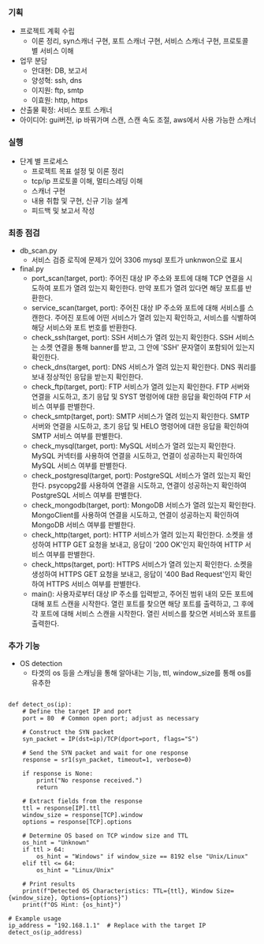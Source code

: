 ### 기획
  - 프로젝트 계획 수립
    - 이론 정리, syn스캐너 구현, 포트 스캐너 구현, 서비스 스캐너 구현, 프로토콜 별 서비스 이해
  - 업무 분담
    - 안대현: DB, 보고서
    - 양성혁: ssh, dns
    - 이지원: ftp, smtp
    - 이효원: http, https
  - 산출물 확정: 서비스 포트 스캐너
  - 아이디어: gui버전, ip 바꿔가며 스캔, 스캔 속도 조절, aws에서 사용 가능한 스캐너

  ### 실행
  - 단계 별 프로세스
    - 프로젝트 목표 설정 및 이론 정리
    - tcp/ip 프로토콜 이해, 멀티스레딩 이해
    - 스캐너 구현
    - 내용 취합 및 구현, 신규 기능 설계
    - 피드백 및 보고서 작성

### 최종 점검
- db_scan.py
  - 서비스 검증 로직에 문제가 있어 3306 mysql 포트가 unknwon으로 표시
- final.py
  - port_scan(target, port): 주어진 대상 IP 주소와 포트에 대해 TCP 연결을 시도하여 포트가 열려 있는지 확인한다. 만약 포트가 열려 있다면 해당 포트를 반환한다.
  - service_scan(target, port): 주어진 대상 IP 주소와 포트에 대해 서비스를 스캔한다. 주어진 포트에 어떤 서비스가 열려 있는지 확인하고, 서비스를 식별하여 해당 서비스와 포트 번호를 반환한다.
  - check_ssh(target, port): SSH 서비스가 열려 있는지 확인한다. SSH 서비스는 소켓 연결을 통해 banner를 받고, 그 안에 'SSH' 문자열이 포함되어 있는지 확인한다.
  - check_dns(target, port): DNS 서비스가 열려 있는지 확인한다. DNS 쿼리를 보내 정상적인 응답을 받는지 확인한다.
  - check_ftp(target, port): FTP 서비스가 열려 있는지 확인한다. FTP 서버와 연결을 시도하고, 초기 응답 및 SYST 명령어에 대한 응답을 확인하여 FTP 서비스 여부를 판별한다.
  - check_smtp(target, port): SMTP 서비스가 열려 있는지 확인한다. SMTP 서버와 연결을 시도하고, 초기 응답 및 HELO 명령어에 대한 응답을 확인하여 SMTP 서비스 여부를 판별한다.
  - check_mysql(target, port): MySQL 서비스가 열려 있는지 확인한다. MySQL 커넥터를 사용하여 연결을 시도하고, 연결이 성공하는지 확인하여 MySQL 서비스 여부를 판별한다.
  - check_postgresql(target, port): PostgreSQL 서비스가 열려 있는지 확인한다. psycopg2를 사용하여 연결을 시도하고, 연결이 성공하는지 확인하여 PostgreSQL 서비스 여부를 판별한다.
  - check_mongodb(target, port): MongoDB 서비스가 열려 있는지 확인한다. MongoClient를 사용하여 연결을 시도하고, 연결이 성공하는지 확인하여 MongoDB 서비스 여부를 판별한다.
  - check_http(target, port): HTTP 서비스가 열려 있는지 확인한다. 소켓을 생성하여 HTTP GET 요청을 보내고, 응답이 '200 OK'인지 확인하여 HTTP 서비스 여부를 판별한다.
  - check_https(target, port): HTTPS 서비스가 열려 있는지 확인한다. 소켓을 생성하여 HTTPS GET 요청을 보내고, 응답이 '400 Bad Request'인지 확인하여 HTTPS 서비스 여부를 판별한다.
  - main(): 사용자로부터 대상 IP 주소를 입력받고, 주어진 범위 내의 모든 포트에 대해 포트 스캔을 시작한다. 열린 포트를 찾으면 해당 포트를 출력하고, 그 후에 각 포트에 대해 서비스 스캔을 시작한다. 열린 서비스를 찾으면 서비스와 포트를 출력한다.
 
### 추가 기능
- OS detection
  - 타겟의 os 등을 스캐닝을 통해 알아내는 기능, ttl, window_size를 통해 os를 유추한
~~~ from scapy.all import IP, TCP, sr1

def detect_os(ip):
    # Define the target IP and port
    port = 80  # Common open port; adjust as necessary
    
    # Construct the SYN packet
    syn_packet = IP(dst=ip)/TCP(dport=port, flags="S")
    
    # Send the SYN packet and wait for one response
    response = sr1(syn_packet, timeout=1, verbose=0)
    
    if response is None:
        print("No response received.")
        return
    
    # Extract fields from the response
    ttl = response[IP].ttl
    window_size = response[TCP].window
    options = response[TCP].options
    
    # Determine OS based on TCP window size and TTL
    os_hint = "Unknown"
    if ttl > 64:
        os_hint = "Windows" if window_size == 8192 else "Unix/Linux"
    elif ttl <= 64:
        os_hint = "Linux/Unix"
    
    # Print results
    print(f"Detected OS Characteristics: TTL={ttl}, Window Size={window_size}, Options={options}")
    print(f"OS Hint: {os_hint}")

# Example usage
ip_address = "192.168.1.1"  # Replace with the target IP
detect_os(ip_address)
